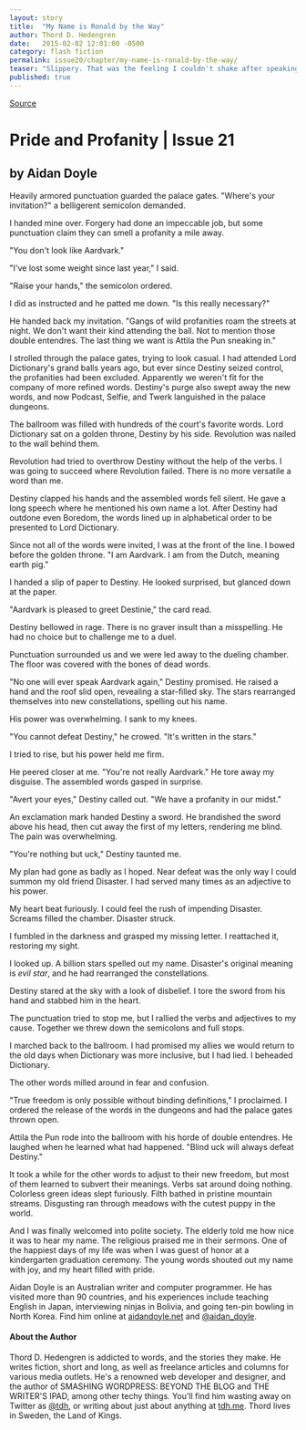```yaml
---
layout: story
title:  "My Name is Ronald by the Way"
author: Thord D. Hedengren
date:   2015-02-02 12:01:00 -0500
category: flash fiction
permalink: issue20/chapter/my-name-is-ronald-by-the-way/
teaser: "Slippery. That was the feeling I couldn't shake after speaking to the salesman."
published: true
---
```



[Source](http://www.firesidefiction.com/issue21/chapter/pride-and-profanity/ "Permalink to Pride and Profanity | Issue 21")

# Pride and Profanity | Issue 21

####

## by Aidan Doyle

Heavily armored punctuation guarded the palace gates. "Where's your invitation?" a belligerent semicolon demanded.

I handed mine over. Forgery had done an impeccable job, but some punctuation claim they can smell a profanity a mile away.

"You don't look like Aardvark."

"I've lost some weight since last year," I said.

"Raise your hands," the semicolon ordered.

I did as instructed and he patted me down. "Is this really necessary?"

He handed back my invitation. "Gangs of wild profanities roam the streets at night. We don't want their kind attending the ball. Not to mention those double entendres. The last thing we want is Attila the Pun sneaking in."

I strolled through the palace gates, trying to look casual. I had attended Lord Dictionary's grand balls years ago, but ever since Destiny seized control, the profanities had been excluded. Apparently we weren't fit for the company of more refined words. Destiny's purge also swept away the new words, and now Podcast, Selfie, and Twerk languished in the palace dungeons.

The ballroom was filled with hundreds of the court's favorite words. Lord Dictionary sat on a golden throne, Destiny by his side. Revolution was nailed to the wall behind them.

Revolution had tried to overthrow Destiny without the help of the verbs. I was going to succeed where Revolution failed. There is no more versatile a word than me.

Destiny clapped his hands and the assembled words fell silent. He gave a long speech where he mentioned his own name a lot. After Destiny had outdone even Boredom, the words lined up in alphabetical order to be presented to Lord Dictionary.

Since not all of the words were invited, I was at the front of the line. I bowed before the golden throne. "I am Aardvark. I am from the Dutch, meaning earth pig."

I handed a slip of paper to Destiny. He looked surprised, but glanced down at the paper.

"Aardvark is pleased to greet Destinie," the card read.

Destiny bellowed in rage. There is no graver insult than a misspelling. He had no choice but to challenge me to a duel.

Punctuation surrounded us and we were led away to the dueling chamber. The floor was covered with the bones of dead words.

"No one will ever speak Aardvark again," Destiny promised. He raised a hand and the roof slid open, revealing a star-filled sky. The stars rearranged themselves into new constellations, spelling out his name.

His power was overwhelming. I sank to my knees.

"You cannot defeat Destiny," he crowed. "It's written in the stars."

I tried to rise, but his power held me firm.

He peered closer at me. "You're not really Aardvark." He tore away my disguise. The assembled words gasped in surprise.

"Avert your eyes," Destiny called out. "We have a profanity in our midst."

An exclamation mark handed Destiny a sword. He brandished the sword above his head, then cut away the first of my letters, rendering me blind. The pain was overwhelming.

"You're nothing but uck," Destiny taunted me.

My plan had gone as badly as I hoped. Near defeat was the only way I could summon my old friend Disaster. I had served many times as an adjective to his power.

My heart beat furiously. I could feel the rush of impending Disaster. Screams filled the chamber. Disaster struck.

I fumbled in the darkness and grasped my missing letter. I reattached it, restoring my sight.

I looked up. A billion stars spelled out my name. Disaster's original meaning is _evil star_, and he had rearranged the constellations.

Destiny stared at the sky with a look of disbelief. I tore the sword from his hand and stabbed him in the heart.

The punctuation tried to stop me, but I rallied the verbs and adjectives to my cause. Together we threw down the semicolons and full stops.

I marched back to the ballroom. I had promised my allies we would return to the old days when Dictionary was more inclusive, but I had lied. I beheaded Dictionary.

The other words milled around in fear and confusion.

"True freedom is only possible without binding definitions," I proclaimed. I ordered the release of the words in the dungeons and had the palace gates thrown open.

Attila the Pun rode into the ballroom with his horde of double entendres. He laughed when he learned what had happened. "Blind uck will always defeat Destiny."

It took a while for the other words to adjust to their new freedom, but most of them learned to subvert their meanings. Verbs sat around doing nothing. Colorless green ideas slept furiously. Filth bathed in pristine mountain streams. Disgusting ran through meadows with the cutest puppy in the world.

And I was finally welcomed into polite society. The elderly told me how nice it was to hear my name. The religious praised me in their sermons. One of the happiest days of my life was when I was guest of honor at a kindergarten graduation ceremony. The young words shouted out my name with joy, and my heart filled with pride.

Aidan Doyle is an Australian writer and computer programmer. He has visited more than 90 countries, and his experiences include teaching English in Japan, interviewing ninjas in Bolivia, and going ten-pin bowling in North Korea. Find him online at [aidandoyle.net][1] and [@aidan_doyle][2].

[1]: http://www.aidandoyle.net
[2]: https://twitter.com/@aidan_doyle



#### About the Author

Thord D. Hedengren is addicted to words, and the stories they make. He writes fiction, short and long, as well as freelance articles and columns for various media outlets. He's a renowned web developer and designer, and the author of SMASHING WORDPRESS: BEYOND THE BLOG and THE WRITER'S IPAD, among other techy things. You'll find him wasting away on Twitter as [@tdh](https://twitter.com/tdh), or writing about just about anything at [tdh.me](http://tdh.me). Thord lives in Sweden, the Land of Kings.

